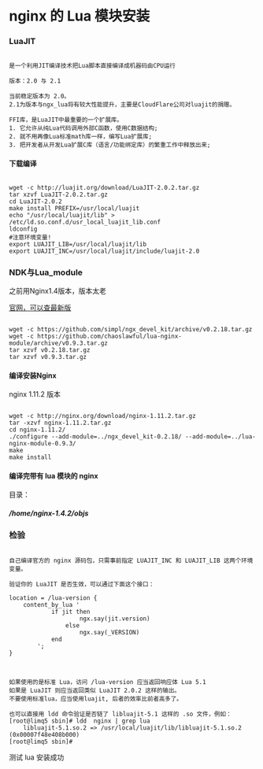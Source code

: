 # nginx 的 Lua  模块安装
### LuaJIT

```

是一个利用JIT编译技术把Lua脚本直接编译成机器码由CPU运行

版本：2.0 与 2.1

当前稳定版本为 2.0。
2.1为版本与ngx_lua将有较大性能提升，主要是CloudFlare公司对luajit的捐赠。

FFI库，是LuaJIT中最重要的一个扩展库。
1. 它允许从纯Lua代码调用外部C函数，使用C数据结构;
2. 就不用再像Lua标准math库一样，编写Lua扩展库;
3. 把开发者从开发Lua扩展C库（语言/功能绑定库）的繁重工作中释放出来;

```

#### 下载编译
```

wget -c http://luajit.org/download/LuaJIT-2.0.2.tar.gz
tar xzvf LuaJIT-2.0.2.tar.gz
cd LuaJIT-2.0.2
make install PREFIX=/usr/local/luajit
echo "/usr/local/luajit/lib" > /etc/ld.so.conf.d/usr_local_luajit_lib.conf
ldconfig
#注意环境变量!
export LUAJIT_LIB=/usr/local/luajit/lib
export LUAJIT_INC=/usr/local/luajit/include/luajit-2.0

```

### NDK与Lua_module
之前用Nginx1.4版本，版本太老

[官网，可以查最新版](https://github.com/openresty/lua-nginx-module)

```

wget -c https://github.com/simpl/ngx_devel_kit/archive/v0.2.18.tar.gz
wget -c https://github.com/chaoslawful/lua-nginx-module/archive/v0.9.3.tar.gz
tar xzvf v0.2.18.tar.gz
tar xzvf v0.9.3.tar.gz

```

#### 编译安装Nginx
nginx 1.11.2 版本

```

wget -c http://nginx.org/download/nginx-1.11.2.tar.gz
tar -xzvf nginx-1.11.2.tar.gz
cd nginx-1.11.2/
./configure --add-module=../ngx_devel_kit-0.2.18/ --add-module=../lua-nginx-module-0.9.3/
make
make install

```

#### 编译完带有 lua 模块的 nginx 
目录：
##### /home/nginx-1.4.2/objs 


### 检验

```

自己编译官方的 nginx 源码包，只需事前指定 LUAJIT_INC 和 LUAJIT_LIB 这两个环境变量。

验证你的 LuaJIT 是否生效，可以通过下面这个接口： 

location = /lua-version { 
	content_by_lua ' 
        	if jit then 
                	ngx.say(jit.version) 
            	else 
                	ngx.say(_VERSION) 
        	end 
        '; 
} 



如果使用的是标准 Lua，访问 /lua-version 应当返回响应体 Lua 5.1
如果是 LuaJIT 则应当返回类似 LuaJIT 2.0.2 这样的输出。 
不要使用标准lua，应当使用luajit, 后者的效率比前者高多了。

也可以直接用 ldd 命令验证是否链了 libluajit-5.1 这样的 .so 文件，例如： 
[root@limq5 sbin]# ldd  nginx | grep lua
	libluajit-5.1.so.2 => /usr/local/luajit/lib/libluajit-5.1.so.2 (0x00007f48e408b000)
[root@limq5 sbin]#

```

测试 lua 安装成功


